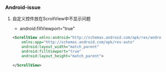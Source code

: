 ### Android-issue

1. 自定义控件放在ScrollView中不显示问题

   - android:fillViewport="true"

   ```xml
   <ScrollView xmlns:android="http://schemas.android.com/apk/res/android"
       xmlns:app="http://schemas.android.com/apk/res-auto"
       android:layout_width="match_parent"
       android:fillViewport="true"
       android:layout_height="match_parent">
       
   </ScrollView>
   ```

   

